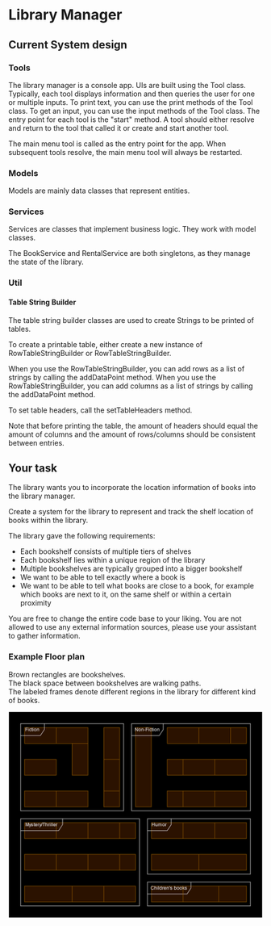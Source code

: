 # Library Manager

## Current System design

### Tools

The library manager is a console app. UIs are built using the Tool class.
Typically, each tool displays information and then queries the user for one or multiple inputs.
To print text, you can use the print methods of the Tool class.
To get an input, you can use the input methods of the Tool class.
The entry point for each tool is the "start" method.
A tool should either resolve and return to the tool that called it or create and start another tool.

The main menu tool is called as the entry point for the app. When subsequent tools resolve, the main menu tool will always be restarted.
### Models

Models are mainly data classes that represent entities.

### Services

Services are  classes that implement business logic.
They work with model classes.

The BookService and RentalService are both singletons, as they manage the state of the library.

### Util

#### Table String Builder

The table string builder classes are used to create Strings to be printed of tables.

To create a printable table, either create a new instance of RowTableStringBuilder or RowTableStringBuilder.

When you use the RowTableStringBuilder, you can add rows as a list of strings by calling the addDataPoint method.
When you use the RowTableStringBuilder, you can add columns as a list of strings by calling the addDataPoint method.

To set table headers, call the setTableHeaders method.

Note that before printing the table, the amount of headers should equal the amount of columns and the amount of rows/columns should be consistent between entries.

## Your task

The library wants you to incorporate the location information of books into the library manager.

Create a system for the library to represent and track the shelf location of books within the library.

The library gave the following requirements:
- Each bookshelf consists of multiple tiers of shelves
- Each bookshelf lies within a unique region of the library
- Multiple bookshelves are typically grouped into a bigger bookshelf
- We want to be able to tell exactly where a book is
- We want to be able to tell what books are close to a book, for example which books are next to it, on the same shelf or within a certain proximity

You are free to change the entire code base to your liking.
You are not allowed to use any external information sources, please use your assistant to gather information.

### Example Floor plan
Brown rectangles are bookshelves.\
The black space between bookshelves are walking paths.\
The labeled frames denote different regions in the library for different kind of books.

![Floor plan of the library](Floorplan.png "Floor plan")